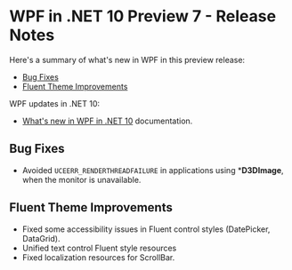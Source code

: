 # WPF in .NET 10 Preview 7 - Release Notes

Here's a summary of what's new in WPF in this preview release:

- [Bug Fixes](#bug-fixes)
- [Fluent Theme Improvements](#fluent-theme-improvements)

WPF updates in .NET 10:

- [What's new in WPF in .NET 10](https://learn.microsoft.com/dotnet/desktop/wpf/whats-new/net100) documentation.

## Bug Fixes

- Avoided `UCEERR_RENDERTHREADFAILURE` in applications using ***D3DImage**, when the monitor is unavailable.

## Fluent Theme Improvements

- Fixed some accessibility issues in Fluent control styles (DatePicker, DataGrid).
- Unified text control Fluent style resources
- Fixed localization resources for ScrollBar.
